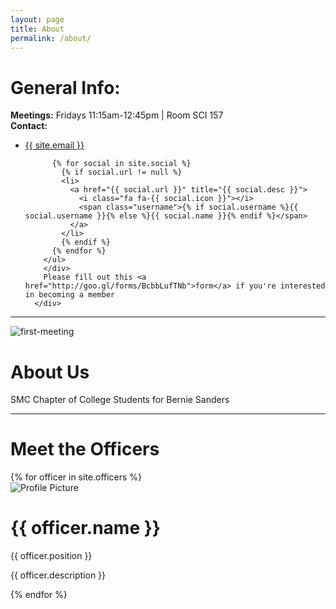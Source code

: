 ```yaml
---
layout: page
title: About
permalink: /about/
---
```


<div class="About">
  <div class="General-Info">
    <h1> General Info: </h1>
      <div class="Info-Elements">
      <b>Meetings:</b> Fridays 11:15am-12:45pm | Room SCI 157 <br>
      <b>Contact: </b>
        <div class="site-contact">
        <ul class="social-media-list">
          <li>
            <a href="mailto:{{ site.email }}">
              <i class="fa fa-envelope-o"></i>
              <span class="username">{{ site.email }}</span>
            </a>
          </li>

          {% for social in site.social %}
            {% if social.url != null %}
            <li>
              <a href="{{ social.url }}" title="{{ social.desc }}">
                <i class="fa fa-{{ social.icon }}"></i>
                <span class="username">{% if social.username %}{{ social.username }}{% else %}{{ social.name }}{% endif %}</span>
              </a>
            </li>
            {% endif %}
          {% endfor %}
        </ul>
        </div>
        Please fill out this <a href="http://goo.gl/forms/BcbbLufTNb">form</a> if you're interested in becoming a member 
      </div>
  </div>
  
  <hr>
  
  <div class="about-section">
     <img src="{{ site.baseurl }}/assets/imgs/fight-for-15.jpg" title="first-meeting" class="image">
     <div class="about-content">
     <h1> About Us </h1>
     <p> SMC Chapter of College Students for Bernie Sanders</p>
     </div> 
  </div>
 
 <hr>
 
 <div class="about-section">
 <h1> Meet the Officers </h1>
 {% for officer in site.officers %}
 <div class="officer">
  <img src="{{ site.baseurl }}{{ officer.img }}" title="Profile Picture" class="profile">
  <div class="content">
      <h1 class="officer-title"> {{ officer.name }} </h1>
      <p class="officer-position"> {{ officer.position }} </p>
      <p>{{ officer.description }}</p>
  </div>
 </div>
 {% endfor %}
 
 </div>
  
</div>


